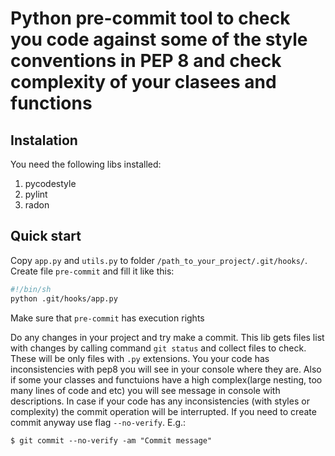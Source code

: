 Python pre-commit tool to check you code against some of the style conventions in PEP 8 and check complexity of your clasees and functions
==========

Instalation
-----------

You need the following libs installed:
1. pycodestyle
2. pylint
3. radon


Quick start
-----------
Copy `app.py` and `utils.py` to folder `/path_to_your_project/.git/hooks/`.
Create file `pre-commit` and fill it like this:
```bash
#!/bin/sh
python .git/hooks/app.py
```

Make sure that `pre-commit` has execution rights

Do any changes in your project and try make a commit. 
This lib gets files list with changes by calling command `git status` and collect files to check. These will be only files with `.py` extensions.
You your code has inconsistencies with pep8 you will see in your console where they are. Also if some your classes and functuions have a high complex(large nesting, too many lines of code and etc) you will see message in console with descriptions.
In case if your code has any inconsistencies (with styles or complexity) the commit operation will be interrupted.
If you need to create commit anyway use flag `--no-verify`. E.g.:
```shell
$ git commit --no-verify -am "Commit message"
```